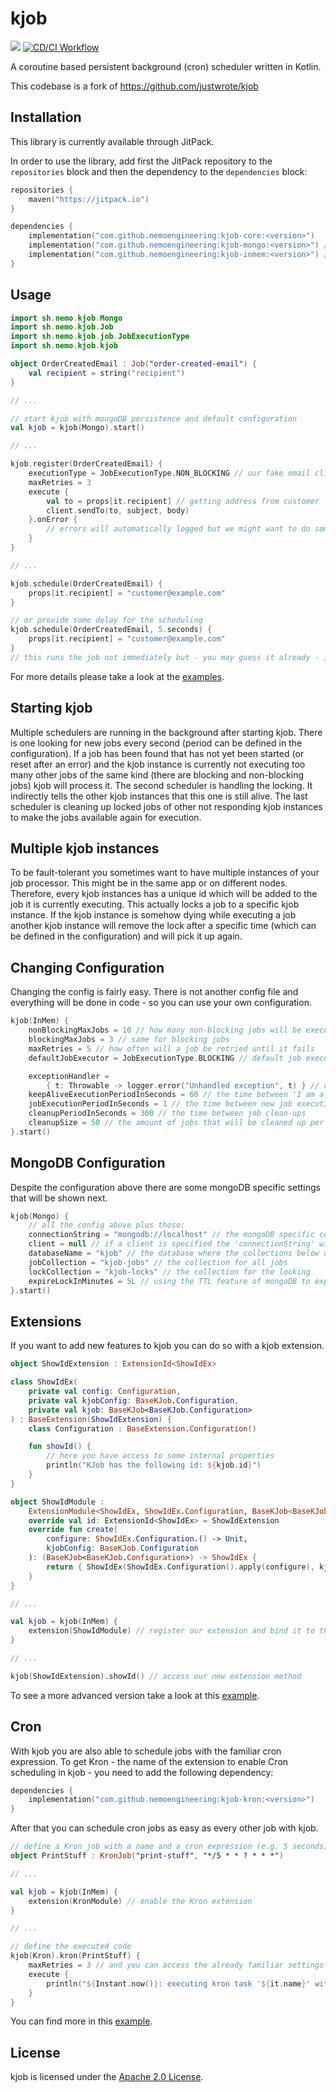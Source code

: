 # kjob

[![](https://jitpack.io/v/nemoengineering/kjob.svg)](https://jitpack.io/#nemoengineering/kjob)
[![CD/CI Workflow](https://github.com/nemoengineering/kjob/actions/workflows/cdci-workflow.yml/badge.svg)](https://github.com/nemoengineering/kjob/actions/workflows/cdci-workflow.yml)

A coroutine based persistent background (cron) scheduler written in Kotlin.

This codebase is a fork of https://github.com/justwrote/kjob

## Installation

This library is currently available through JitPack.

In order to use the library, add first the JitPack repository to the `repositories` block and then the dependency to
the `dependencies` block:

```kotlin
repositories {
    maven("https://jitpack.io")
}

dependencies {
    implementation("com.github.nemoengineering:kjob-core:<version>")
    implementation("com.github.nemoengineering:kjob-mongo:<version>") // for mongoDB persistence
    implementation("com.github.nemoengineering:kjob-inmem:<version>") // for in-memory 'persistence' (e.g. tests)
}
```

## Usage

```kotlin
import sh.nemo.kjob.Mongo
import sh.nemo.kjob.Job
import sh.nemo.kjob.job.JobExecutionType
import sh.nemo.kjob.kjob

object OrderCreatedEmail : Job("order-created-email") {
    val recipient = string("recipient")
}

// ...

// start kjob with mongoDB persistence and default configuration
val kjob = kjob(Mongo).start()

// ...

kjob.register(OrderCreatedEmail) {
    executionType = JobExecutionType.NON_BLOCKING // our fake email client is non blocking
    maxRetries = 3
    execute {
        val to = props[it.recipient] // getting address from customer
        client.sendTo(to, subject, body)
    }.onError {
        // errors will automatically logged but we might want to do some metrics or something 
    }
}

// ...

kjob.schedule(OrderCreatedEmail) {
    props[it.recipient] = "customer@example.com"
}

// or provide some delay for the scheduling
kjob.schedule(OrderCreatedEmail, 5.seconds) {
    props[it.recipient] = "customer@example.com"
}
// this runs the job not immediately but - you may guess it already - in 5 seconds!
```

For more details please take a look at
the [examples](https://github.com/nemoengineering/kjob/tree/main/kjob-example/src/main/kotlin).

## Starting kjob

Multiple schedulers are running in the background after starting kjob. There is one looking for new jobs every second
(period can be defined in the configuration). If a job has been found that has not yet been started (or reset after an
error)
and the kjob instance is currently not executing too many other jobs of the same kind (there are blocking and
non-blocking jobs)
kjob will process it. The second scheduler is handling the locking. It indirectly tells the other kjob instances that
this one is still alive. The last scheduler is cleaning up locked jobs of other not responding kjob instances to make
the jobs
available again for execution.

## Multiple kjob instances

To be fault-tolerant you sometimes want to have multiple instances of your job processor. This might be in the same app
or on
different nodes. Therefore, every kjob instances has a unique id which will be added to the job it is currently
executing.
This actually locks a job to a specific kjob instance. If the kjob instance is somehow dying while executing a job
another
kjob instance will remove the lock after a specific time (which can be defined in the configuration) and will pick it up
again.

## Changing Configuration

Changing the config is fairly easy. There is not another config file and everything will be done in code - so you can
use
your own configuration.

```kotlin
kjob(InMem) {
    nonBlockingMaxJobs = 10 // how many non-blocking jobs will be executed at max in parallel per instance
    blockingMaxJobs = 3 // same for blocking jobs
    maxRetries = 5 // how often will a job be retried until it fails
    defaultJobExecutor = JobExecutionType.BLOCKING // default job execution type

    exceptionHandler =
        { t: Throwable -> logger.error("Unhandled exception", t) } // default error handler for coroutines
    keepAliveExecutionPeriodInSeconds = 60 // the time between 'I am alive' notifications
    jobExecutionPeriodInSeconds = 1 // the time between new job executions
    cleanupPeriodInSeconds = 300 // the time between job clean-ups
    cleanupSize = 50 // the amount of jobs that will be cleaned up per schedule
}.start()
```

## MongoDB Configuration

Despite the configuration above there are some mongoDB specific settings that will be shown next.

```kotlin
kjob(Mongo) {
    // all the config above plus those:
    connectionString = "mongodb://localhost" // the mongoDB specific connection string 
    client = null // if a client is specified the 'connectionString' will be ignored
    databaseName = "kjob" // the database where the collections below will be created
    jobCollection = "kjob-jobs" // the collection for all jobs
    lockCollection = "kjob-locks" // the collection for the locking
    expireLockInMinutes = 5L // using the TTL feature of mongoDB to expire a lock
}.start()
```

## Extensions

If you want to add new features to kjob you can do so with a kjob extension.

```kotlin
object ShowIdExtension : ExtensionId<ShowIdEx>

class ShowIdEx(
    private val config: Configuration,
    private val kjobConfig: BaseKJob.Configuration,
    private val kjob: BaseKJob<BaseKJob.Configuration>
) : BaseExtension(ShowIdExtension) {
    class Configuration : BaseExtension.Configuration()

    fun showId() {
        // here you have access to some internal properties
        println("KJob has the following id: ${kjob.id}")
    }
}

object ShowIdModule :
    ExtensionModule<ShowIdEx, ShowIdEx.Configuration, BaseKJob<BaseKJob.Configuration>, BaseKJob.Configuration> {
    override val id: ExtensionId<ShowIdEx> = ShowIdExtension
    override fun create(
        configure: ShowIdEx.Configuration.() -> Unit,
        kjobConfig: BaseKJob.Configuration
    ): (BaseKJob<BaseKJob.Configuration>) -> ShowIdEx {
        return { ShowIdEx(ShowIdEx.Configuration().apply(configure), kjobConfig, it) }
    }
}

// ...

val kjob = kjob(InMem) {
    extension(ShowIdModule) // register our extension and bind it to the kjob life cycle
}

// ...

kjob(ShowIdExtension).showId() // access our new extension method
```

To see a more advanced version take a look at
this [example](https://github.com/nemoengineering/kjob/blob/main/kjob-example/src/main/kotlin/Example_Extension.kt).

## Cron

With kjob you are also able to schedule jobs with the familiar cron expression. To get Kron - the name of the extension
to enable Cron scheduling in kjob - you need to add the following dependency:

```kotlin
dependencies {
    implementation("com.github.nemoengineering:kjob-kron:<version>")
}
``` 

After that you can schedule cron jobs as easy as every other job with kjob.

```kotlin
// define a Kron job with a name and a cron expression (e.g. 5 seconds)
object PrintStuff : KronJob("print-stuff", "*/5 * * ? * * *")

// ...

val kjob = kjob(InMem) {
    extension(KronModule) // enable the Kron extension
}

// ...

// define the executed code
kjob(Kron).kron(PrintStuff) {
    maxRetries = 3 // and you can access the already familiar settings you are used to
    execute {
        println("${Instant.now()}: executing kron task '${it.name}' with jobId '$jobId'")
    }
}
```

You can find more in
this [example](https://github.com/nemoengineering/kjob/blob/main/kjob-example/src/main/kotlin/Example_Kron.kt).

## License

kjob is licensed under the [Apache 2.0 License](https://github.com/nemoengineering/kjob/blob/main/LICENSE).
